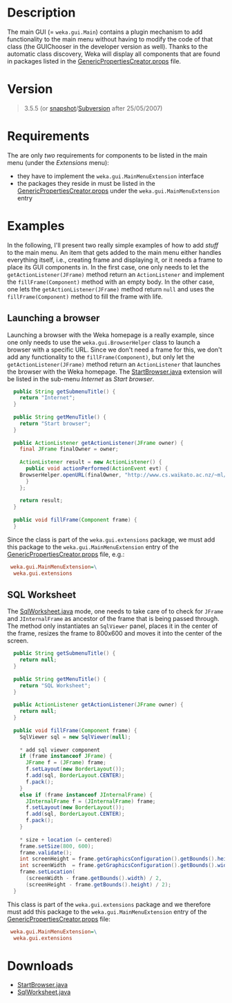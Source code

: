 
# Description
The main GUI (= `weka.gui.Main`) contains a plugin mechanism to add functionality to the main menu without having to modify the code of that class (the GUIChooser in the developer version as well). Thanks to the automatic class discovery, Weka will display all components that are found in packages listed in the [GenericPropertiesCreator.props](../weka_gui_generic_properties_creator.props.md) file.

# Version
>3.5.5 (or [snapshot](../snapshots.md)/[Subversion](../subversion.md) after 25/05/2007)

# Requirements
The are only *two* requirements for components to be listed in the main menu (under the *Extensions* menu):

* they have to implement the `weka.gui.MainMenuExtension` interface
* the packages they reside in must be listed in the [GenericPropertiesCreator.props](../weka_gui_generic_properties_creator.props.md) under the `weka.gui.MainMenuExtension` entry

# Examples
In the following, I'll present two really simple examples of how to add *stuff* to the main menu. An item that gets added to the main menu either handles everything itself, i.e., creating frame and displaying it, or it needs a frame to place its GUI components in. In the first case, one only needs to let the `getActionListener(JFrame)` method return an `ActionListener` and implement the `fillFrame(Component)` method with an empty body. In the other case, one lets the `getActionListener(JFrame)` method return `null` and uses the `fillFrame(Component)` method to fill the frame with life.

## Launching a browser
Launching a browser with the Weka homepage is a really example, since one only needs to use the `weka.gui.BrowserHelper` class to launch a browser with a specific URL. Since we don't need a frame for this, we don't add any functionality to the `fillFrame(Component)`, but only let the `getActionListener(JFrame)` method return an `ActionListener` that launches the browser with the Weka homepage. The [StartBrowser.java](../files/StartBrowser.java) extension will be listed in the sub-menu *Internet* as *Start browser*.
```java
  public String getSubmenuTitle() {
    return "Internet";
  }
 
  public String getMenuTitle() {
    return "Start browser";
  }
 
  public ActionListener getActionListener(JFrame owner) {
    final JFrame finalOwner = owner;
    
    ActionListener result = new ActionListener() {
      public void actionPerformed(ActionEvent evt) {
	BrowserHelper.openURL(finalOwner, "http://www.cs.waikato.ac.nz/~ml/weka/");
      }
    };
    
    return result;
  }
 
  public void fillFrame(Component frame) {
  }
```
Since the class is part of the `weka.gui.extensions` package, we must add this package to the `weka.gui.MainMenuExtension` entry of the [GenericPropertiesCreator.props](../weka_gui_generic_properties_creator.props.md) file, e.g.:

```ini
 weka.gui.MainMenuExtension=\
  weka.gui.extensions
```

## SQL Worksheet
The [SqlWorksheet.java](../files/SqlWorksheet.java) mode, one needs to take care of to check for `JFrame` and `JInternalFrame` as ancestor of the frame that is being passed through. The method only instantiates an `SqlViewer` panel, places it in the center of the frame, resizes the frame to 800x600 and moves it into the center of the screen.
```java
  public String getSubmenuTitle() {
    return null;
  }
 
  public String getMenuTitle() {
    return "SQL Worksheet";
  }
 
  public ActionListener getActionListener(JFrame owner) {
    return null;
  }
 
  public void fillFrame(Component frame) {
    SqlViewer sql = new SqlViewer(null);
 
    * add sql viewer component
    if (frame instanceof JFrame) {
      JFrame f = (JFrame) frame;
      f.setLayout(new BorderLayout());
      f.add(sql, BorderLayout.CENTER);
      f.pack();
    }
    else if (frame instanceof JInternalFrame) {
      JInternalFrame f = (JInternalFrame) frame;
      f.setLayout(new BorderLayout());
      f.add(sql, BorderLayout.CENTER);
      f.pack();
    }
 
    * size + location (= centered)
    frame.setSize(800, 600);
    frame.validate();
    int screenHeight = frame.getGraphicsConfiguration().getBounds().height;
    int screenWidth  = frame.getGraphicsConfiguration().getBounds().width;
    frame.setLocation(
	  (screenWidth - frame.getBounds().width) / 2,
	  (screenHeight - frame.getBounds().height) / 2);
  }
```
This class is part of the `weka.gui.extensions` package and we therefore must add this package to the `weka.gui.MainMenuExtension` entry of the [GenericPropertiesCreator.props](../weka_gui_generic_properties_creator.props.md) file:

```ini
 weka.gui.MainMenuExtension=\
  weka.gui.extensions
```

# Downloads
* [StartBrowser.java](../files/StartBrowser.java)
* [SqlWorksheet.java](../files/SqlWorksheet.java)
